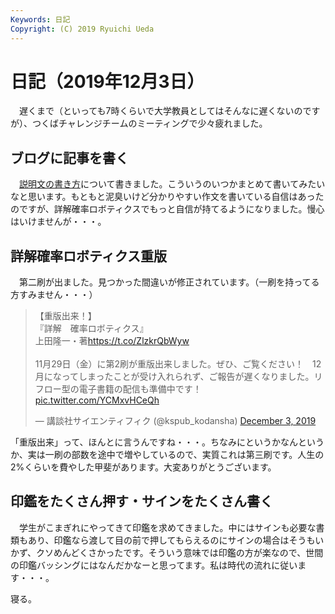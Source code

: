 ```yaml
---
Keywords: 日記
Copyright: (C) 2019 Ryuichi Ueda
---
```


# 日記（2019年12月3日） 

　遅くまで（といっても7時くらいで大学教員としてはそんなに遅くないのですが）、つくばチャレンジチームのミーティングで少々疲れました。

## ブログに記事を書く

　[説明文の書き方](/?post=20191203)について書きました。こういうのいつかまとめて書いてみたいなと思います。もともと泥臭いけど分かりやすい作文を書いている自信はあったのですが、詳解確率ロボティクスでもっと自信が持てるようになりました。慢心はいけませんが・・・。

## 詳解確率ロボティクス重版

　第二刷が出ました。見つかった間違いが修正されています。（一刷を持ってる方すみません・・・）

<blockquote class="twitter-tweet" data-conversation="none" data-cards="hidden" data-partner="tweetdeck"><p lang="ja" dir="ltr">【重版出来！】<br>『詳解　確率ロボティクス』<br>上田隆一・著<a href="https://t.co/ZlzkrQbWyw">https://t.co/ZlzkrQbWyw</a><br><br>11月29日（金）に第2刷が重版出来しました。ぜひ、ご覧ください！　12月になってしまったことが受け入れられず、ご報告が遅くなりました。リフロー型の電子書籍の配信も準備中です！ <a href="https://t.co/YCMxvHCeQh">pic.twitter.com/YCMxvHCeQh</a></p>&mdash; 講談社サイエンティフィク (@kspub_kodansha) <a href="https://twitter.com/kspub_kodansha/status/1201770166876426240?ref_src=twsrc%5Etfw">December 3, 2019</a></blockquote>
<script async src="https://platform.twitter.com/widgets.js" charset="utf-8"></script>

「重版出来」って、ほんとに言うんですね・・・。ちなみにというかなんというか、実は一刷の部数を途中で増やしているので、実質これは第三刷です。人生の2%くらいを費やした甲斐があります。大変ありがとうございます。


## 印鑑をたくさん押す・サインをたくさん書く

　学生がこまぎれにやってきて印鑑を求めてきました。中にはサインも必要な書類もあり、印鑑なら渡して目の前で押してもらえるのにサインの場合はそうもいかず、クソめんどくさかったです。そういう意味では印鑑の方が楽なので、世間の印鑑バッシングにはなんだかなーと思ってます。私は時代の流れに従います・・・。


寝る。
